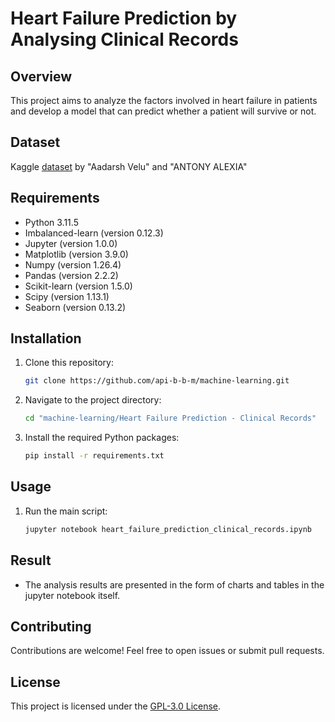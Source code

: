 # Heart Failure Prediction by Analysing Clinical Records

## Overview

This project aims to analyze the factors involved in heart failure in patients and develop a model that can predict whether a patient will survive or not.


## Dataset

Kaggle [dataset](https://www.kaggle.com/datasets/aadarshvelu/heart-failure-prediction-clinical-records/data) by "Aadarsh Velu" and "ANTONY ALEXIA"

## Requirements

- Python 3.11.5
- Imbalanced-learn (version 0.12.3)
- Jupyter (version 1.0.0)
- Matplotlib (version 3.9.0)
- Numpy (version 1.26.4)
- Pandas (version 2.2.2)
- Scikit-learn (version 1.5.0)
- Scipy (version 1.13.1)
- Seaborn (version 0.13.2)

## Installation

1. Clone this repository:

    ```bash
    git clone https://github.com/api-b-b-m/machine-learning.git
    ```

2. Navigate to the project directory:

    ```bash
    cd "machine-learning/Heart Failure Prediction - Clinical Records"
    ```

3. Install the required Python packages:

    ```bash
    pip install -r requirements.txt
    ```

## Usage

1. Run the main script:

    ```bash
    jupyter notebook heart_failure_prediction_clinical_records.ipynb
    ```

## Result

- The analysis results are presented in the form of charts and tables in the jupyter notebook itself.

## Contributing

Contributions are welcome! Feel free to open issues or submit pull requests.

## License

This project is licensed under the [GPL-3.0 License](https://www.gnu.org/licenses/gpl-3.0.en.html).
